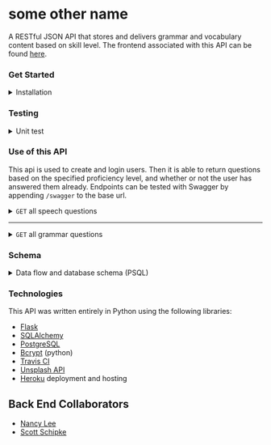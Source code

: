 # some other name
A RESTful JSON API that stores and delivers grammar and vocabulary content based on skill level. The frontend associated with this API can be found [here](https://github.com/nancylee713/AILanguageTutor_FE).


### Get Started
<details>
 <summary> Installation </summary>

 (this is  assuming you have home brew)
 1. Clone down the repo and then run:
  ```
  $ brew install python3
  ```

  This should add the pip package manager.

 2. Create a virtual environment.
  ```
  $ pip install virtualenv
  $ virtualenv venv -p python3 # this will create venv directory
  $ virtualenv -p python3 venv # this will create bin and include lib dir
  $ source ./venv/bin/activate
  ```

 3. Create a new database named language_learner_dev created.
 ```
 $ psql -c 'CREATE DATABASE language_learner_dev'
 ```

 4. Export environmental variables. Add a .env file with the following:
 ```
 $ export APP_SETTINGS="config.DevelopmentConfig"
 $ export DATABASE_URL="postresql://localhost/language_learner_dev"
 $ touch .env

 # .env
 export APP_SETTINGS="config.DevelopmentConfig"
 export DATABASE_URL="postresql://localhost/language_learner_dev"
 ```

 5. Install dependencies.
 ```
 $ run pip install -r
 ```

 6. Run migration. Initialize and update the tables:
 ```
 $ python3 manage.py db init
 $ python3 manage.py db upgrade
 ```

 7. Run the server.
 ```
 $ flask run
 ```

 You should see the following in your console:

 ```
  * Environment: development

    WARNING: This is a development server. Do not use it in a production deployment.

    Use a production WSGI server instead.

  * Debug mode: off

  * Running on http://127.0.0.1:5000/ (Press CTRL+C to quit)
 a. It should be running on localhost:5000
 for installation instructions on other machines:
 https://realpython.com/installing-python
 ```


</details>



### Testing

<details>
  <summary>Unit test</summary>

  ```
  $ python3 manage.py test
  ```
  You should see the following:
  ```
  ----------------------------------------------------------------------
  Ran 2 tests in 0.080s

  OK
  ```

  To see coverage report:
  ```
  $ coverage run tests/test_endpoints.py
  $ coverage report
  ```

</details>



### Use of this API
This api is used to create and login users. Then it is able to return questions based on the specified proficiency level, and whether or not the user has answered them already. Endpoints can be tested with Swagger by appending `/swagger` to the base url.


 <details>
  <summary> <code>GET</code> all speech questions</summary>

  example request : `GET` `/https://language-learner-be.herokuapp.com/speech_questions`
  <br>
  example successful response:

  ```json
  [
    {
      created_date: "Mon, 06 Jan 2020 21:32:28 GMT",
      id: 1,
      image_url: "https://images.unsplash.com/photo-1487956382158-bb926046304a?ixlib=rb-1.2.1&q=85&fm=jpg&crop=entropy&cs=srgb&ixid=eyJhcHBfaWQiOjk5NjI0fQ",
      level: "beginner",
      text: "walk",
      updated_date: "Mon, 06 Jan 2020 21:32:28 GMT",
      },
    {
      created_date: "Mon, 06 Jan 2020 21:32:28 GMT",
      id: 2,
      image_url: "https://images.unsplash.com/photo-1524678516592-b3fbf8938717?ixlib=rb-1.2.1&q=85&fm=jpg&crop=entropy&cs=srgb&ixid=eyJhcHBfaWQiOjk5NjI0fQ",
      level: "beginner",
      text: "eat",
      updated_date: "Mon, 06 Jan 2020 21:32:28 GMT",
    },
    ...
  ]
  ```
</details>

---

<details>
  <summary> <code>GET</code> all grammar questions</summary>
  example request : `GET` `/https://language-learner-be.herokuapp.com/grammar_questions`
  <br>
  example successful response:

  ```json
  [
    {
      created_date: "Mon, 06 Jan 2020 14:52:54 GMT",
      id: 1,
      level: "beginner",
      text: "Have you make dinner yet?",
      updated_date: "Mon, 06 Jan 2020 14:52:54 GMT",
      },
    {
      created_date: "Mon, 06 Jan 2020 15:07:57 GMT",
      id: 2,
      level: "beginner",
      text: "How many biscuits is there in the tin?",
      updated_date: "Mon, 06 Jan 2020 15:07:57 GMT",
    },
    ...
  ]

  ```
</details>



### Schema
<details>
<summary>Data flow and database schema (PSQL)</summary>

![Schema](./docs/images/Schema.png)
</details>


### Technologies
This API was written entirely in Python using the following libraries:
- [Flask](http://flask.palletsprojects.com/en/1.1.x/)
- [SQLAlchemy](http://sqlalchemy.org/)
- [PostgreSQL](https://www.postgresql.org/docs/)
- [Bcrypt](https://pypi.org/project/bcrypt/) (python)
- [Travis CI](https://travis-ci.com/)
- [Unsplash API](https://unsplash.com/documentation)
- [Heroku](https://www.heroku.com/) deployment and hosting


## Back End Collaborators
- [Nancy Lee](https://github.com/nancylee713)
- [Scott Schipke](https://github.com/sschipke)
